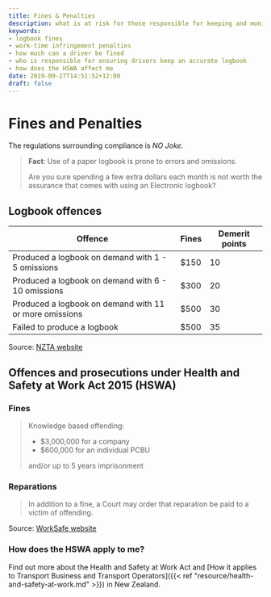 ```yaml
---
title: Fines & Penalties
description: what is at risk for those responsible for keeping and monitoring a drivers work-time
keywords:
- logbook fines
- work-time infringement penalties
- how much can a driver be fined
- who is responsible for ensuring drivers keep an accurate logbook
- how does the HSWA affect me
date: 2019-09-27T14:51:52+12:00
draft: false
---
```


# Fines and Penalties

The regulations surrounding compliance is _NO Joke_.
 
>  **Fact**: Use of a paper logbook is prone to errors and omissions.
> 
> Are you sure spending a few extra dollars each month is not worth the assurance
> that comes with using an Electronic logbook? 

## Logbook offences

Offence | Fines | Demerit points
-------- | --- | --------------
Produced a logbook on demand with 1 - 5 omissions | $150 | 10
Produced a logbook on demand with 6 - 10 omissions | $300 | 20
Produced a logbook on demand with 11 or more omissions | $500 | 30
Failed to produce a logbook | $500 | 35 

Source: [NZTA website](https://www.nzta.govt.nz/commercial-driving/commercial-safety/work-time-and-logbook-requirements/)

## Offences and prosecutions under Health and Safety at Work Act 2015 (HSWA)

### Fines

> Knowledge based offending:
>     
> - $3,000,000 for a company
> - $600,000 for an individual PCBU
>  
>  and/or up to 5 years imprisonment

### Reparations

> In addition to a fine, a Court may order that reparation be paid to a victim of offending. 

Source: [WorkSafe website](https://worksafe.govt.nz/laws-and-regulations/prosecutions/prosecution-process/)

### How does the HSWA apply to me?

Find out more about the Health and Safety at Work Act and
[How it applies to Transport Business and Transport Operators]({{< ref "resource/health-and-safety-at-work.md" >}})
in New Zealand.

 